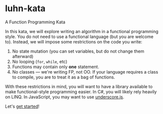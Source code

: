 # luhn-kata
A Function Programming Kata

In this kata, we will explore writing an algorithm in a functional programming style. You do not need to use a functional language (but you are welcome to). Instead, we will impose some restrictions on the code you write:

1. No state mutation (you can set variables, but do not change them afterward)
2. No looping (`for`, `while`, etc)
3. Functions may contain only **one** statement.
4. No classes &mdash; we're writing FP, not OO. If your language requires a class to compile, you are to treat it as a bag of functions.

With these restrictions in mind, you will want to have a library available to make functional-style programming easier. In C#, you will likely rely heavily on LINQ. In JavaScript, you may want to use [underscore.js](http://underscorejs.org).

Let's [get started](step-1.md)!
